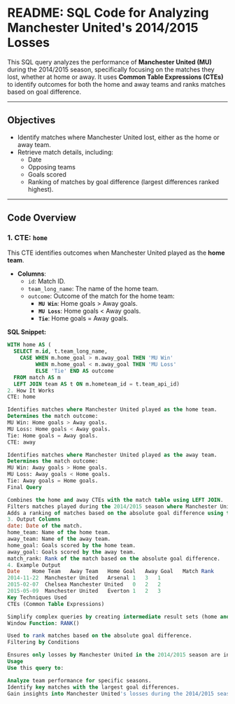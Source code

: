 # README: SQL Code for Analyzing Manchester United's 2014/2015 Losses  

This SQL query analyzes the performance of **Manchester United (MU)** during the 2014/2015 season, specifically focusing on the matches they lost, whether at home or away. It uses **Common Table Expressions (CTEs)** to identify outcomes for both the home and away teams and ranks matches based on goal difference.  

---

## **Objectives**  
- Identify matches where Manchester United lost, either as the home or away team.  
- Retrieve match details, including:  
  - Date  
  - Opposing teams  
  - Goals scored  
  - Ranking of matches by goal difference (largest differences ranked highest).  

---

## **Code Overview**  

### **1. CTE: `home`**  
This CTE identifies outcomes when Manchester United played as the **home team**.  
- **Columns**:  
  - `id`: Match ID.  
  - `team_long_name`: The name of the home team.  
  - `outcome`: Outcome of the match for the home team:  
    - **`MU Win`**: Home goals > Away goals.  
    - **`MU Loss`**: Home goals < Away goals.  
    - **`Tie`**: Home goals = Away goals.  

**SQL Snippet:**  
```sql  
WITH home AS (  
  SELECT m.id, t.team_long_name,  
    CASE WHEN m.home_goal > m.away_goal THEN 'MU Win'  
         WHEN m.home_goal < m.away_goal THEN 'MU Loss'  
         ELSE 'Tie' END AS outcome  
  FROM match AS m  
  LEFT JOIN team AS t ON m.hometeam_id = t.team_api_id)
2. How It Works
CTE: home

Identifies matches where Manchester United played as the home team.
Determines the match outcome:
MU Win: Home goals > Away goals.
MU Loss: Home goals < Away goals.
Tie: Home goals = Away goals.
CTE: away

Identifies matches where Manchester United played as the away team.
Determines the match outcome:
MU Win: Away goals > Home goals.
MU Loss: Away goals < Home goals.
Tie: Away goals = Home goals.
Final Query

Combines the home and away CTEs with the match table using LEFT JOIN.
Filters matches played during the 2014/2015 season where Manchester United lost, either as the home or away team.
Adds a ranking of matches based on the absolute goal difference using the RANK() function.
3. Output Columns
date: Date of the match.
home_team: Name of the home team.
away_team: Name of the away team.
home_goal: Goals scored by the home team.
away_goal: Goals scored by the away team.
match_rank: Rank of the match based on the absolute goal difference.
4. Example Output
Date	Home Team	Away Team	Home Goal	Away Goal	Match Rank
2014-11-22	Manchester United	Arsenal	1	3	1
2015-02-07	Chelsea	Manchester United	0	2	2
2015-05-09	Manchester United	Everton	1	2	3
Key Techniques Used
CTEs (Common Table Expressions)

Simplify complex queries by creating intermediate result sets (home and away).
Window Function: RANK()

Used to rank matches based on the absolute goal difference.
Filtering by Conditions

Ensures only losses by Manchester United in the 2014/2015 season are included.
Usage
Use this query to:

Analyze team performance for specific seasons.
Identify key matches with the largest goal differences.
Gain insights into Manchester United's losses during the 2014/2015 season
